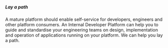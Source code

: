##### Lay a path

A mature platform should enable self-service for developers, engineers and other
platform consumers. An Internal Developer Platform can help you to guide and standardise
your engineering teams on design, implementation and operation of applications
running on your platform. We can help you lay a path.
